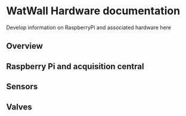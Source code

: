 # WatWall Hardware documentation 
Develop information on RaspberryPi and associated hardware here
## Overview
## Raspberry Pi and acquisition central
## Sensors
## Valves
